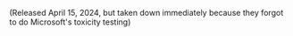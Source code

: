 (Released April 15, 2024, but taken down immediately because they forgot to do Microsoft's toxicity testing)

